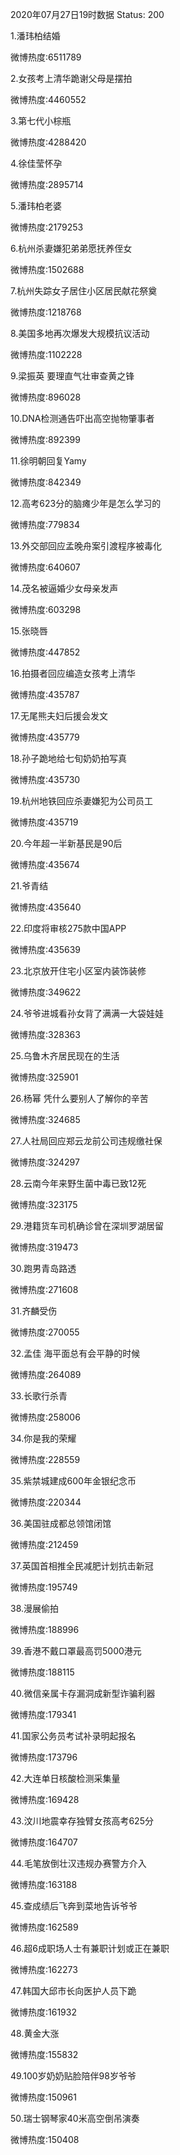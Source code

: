 2020年07月27日19时数据
Status: 200

1.潘玮柏结婚

微博热度:6511789

2.女孩考上清华跪谢父母是摆拍

微博热度:4460552

3.第七代小棕瓶

微博热度:4288420

4.徐佳莹怀孕

微博热度:2895714

5.潘玮柏老婆

微博热度:2179253

6.杭州杀妻嫌犯弟弟愿抚养侄女

微博热度:1502688

7.杭州失踪女子居住小区居民献花祭奠

微博热度:1218768

8.美国多地再次爆发大规模抗议活动

微博热度:1102228

9.梁振英 要理直气壮审查黄之锋

微博热度:896028

10.DNA检测通告吓出高空抛物肇事者

微博热度:892399

11.徐明朝回复Yamy

微博热度:842349

12.高考623分的脑瘫少年是怎么学习的

微博热度:779834

13.外交部回应孟晚舟案引渡程序被毒化

微博热度:640607

14.茂名被逼婚少女母亲发声

微博热度:603298

15.张晓唇

微博热度:447852

16.拍摄者回应编造女孩考上清华

微博热度:435787

17.无尾熊夫妇后援会发文

微博热度:435779

18.孙子跪地给七旬奶奶拍写真

微博热度:435730

19.杭州地铁回应杀妻嫌犯为公司员工

微博热度:435719

20.今年超一半新基民是90后

微博热度:435674

21.爷青结

微博热度:435640

22.印度将审核275款中国APP

微博热度:435639

23.北京放开住宅小区室内装饰装修

微博热度:349622

24.爷爷进城看孙女背了满满一大袋娃娃

微博热度:328363

25.乌鲁木齐居民现在的生活

微博热度:325901

26.杨幂 凭什么要别人了解你的辛苦

微博热度:324685

27.人社局回应郑云龙前公司违规缴社保

微博热度:324297

28.云南今年来野生菌中毒已致12死

微博热度:323175

29.港籍货车司机确诊曾在深圳罗湖居留

微博热度:319473

30.跑男青岛路透

微博热度:271608

31.齐麟受伤

微博热度:270055

32.孟佳 海平面总有会平静的时候

微博热度:264089

33.长歌行杀青

微博热度:258006

34.你是我的荣耀

微博热度:228559

35.紫禁城建成600年金银纪念币

微博热度:220344

36.美国驻成都总领馆闭馆

微博热度:212459

37.英国首相推全民减肥计划抗击新冠

微博热度:195749

38.漫展偷拍

微博热度:188996

39.香港不戴口罩最高罚5000港元

微博热度:188115

40.微信亲属卡存漏洞成新型诈骗利器

微博热度:179341

41.国家公务员考试补录明起报名

微博热度:173796

42.大连单日核酸检测采集量

微博热度:169428

43.汶川地震幸存独臂女孩高考625分

微博热度:164707

44.毛笔放倒壮汉违规办赛警方介入

微博热度:163188

45.查成绩后飞奔到菜地告诉爷爷

微博热度:162589

46.超6成职场人士有兼职计划或正在兼职

微博热度:162273

47.韩国大邱市长向医护人员下跪

微博热度:161932

48.黄金大涨

微博热度:155832

49.100岁奶奶贴脸陪伴98岁爷爷

微博热度:150961

50.瑞士钢琴家40米高空倒吊演奏

微博热度:150408

